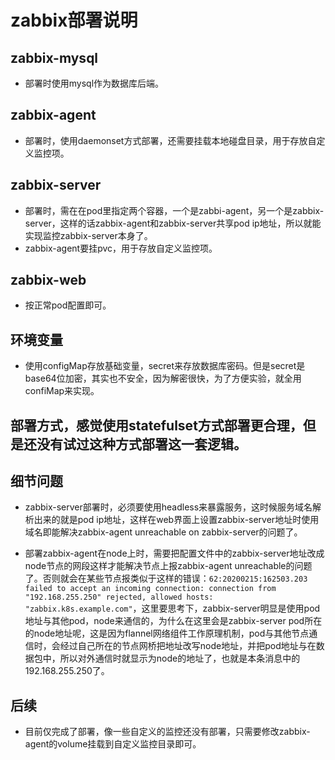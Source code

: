 # zabbix部署说明

## zabbix-mysql
- 部署时使用mysql作为数据库后端。

## zabbix-agent
- 部署时，使用daemonset方式部署，还需要挂载本地碰盘目录，用于存放自定义监控项。

## zabbix-server
- 部署时，需在在pod里指定两个容器，一个是zabbi-agent，另一个是zabbix-server，这样的话zabbix-agent和zabbix-server共享pod ip地址，所以就能实现监控zabbix-server本身了。
- zabbix-agent要挂pvc，用于存放自定义监控项。

## zabbix-web
- 按正常pod配置即可。

## 环境变量
- 使用configMap存放基础变量，secret来存放数据库密码。但是secret是base64位加密，其实也不安全，因为解密很快，为了方便实验，就全用confiMap来实现。

## 部署方式，感觉使用statefulset方式部署更合理，但是还没有试过这种方式部署这一套逻辑。

## 细节问题
- zabbix-server部署时，必须要使用headless来暴露服务，这时候服务域名解析出来的就是pod ip地址，这样在web界面上设置zabbix-server地址时使用域名即能解决zabbix-agent unreachable on zabbix-server的问题了。

- 部署zabbix-agent在node上时，需要把配置文件中的zabbix-server地址改成node节点的网段这样才能解决节点上报zabbix-agent unreachable的问题了。否则就会在某些节点报类似于这样的错误：`62:20200215:162503.203 failed to accept an incoming connection: connection from "192.168.255.250" rejected, allowed hosts: "zabbix.k8s.example.com"`，这里要思考下，zabbix-server明显是使用pod地址与其他pod，node来通信的，为什么在这里会是zabbix-server pod所在的node地址呢，这是因为flannel网络组件工作原理机制，pod与其他节点通信时，会经过自己所在的节点网桥把地址改写node地址，并把pod地址与在数据包中，所以对外通信时就显示为node的地址了，也就是本条消息中的192.168.255.250了。

## 后续
- 目前仅完成了部署，像一些自定义的监控还没有部署，只需要修改zabbix-agent的volume挂载到自定义监控目录即可。
